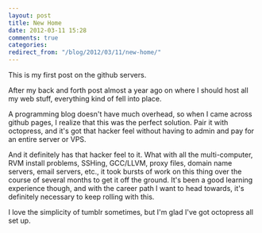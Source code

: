 ```yaml
---
layout: post
title: New Home
date: 2012-03-11 15:28
comments: true
categories: 
redirect_from: "/blog/2012/03/11/new-home/"
---
```


This is my first post on the github servers.

After my back and forth post almost a year ago on where I should host all my web stuff, everything kind of fell into place.

A programming blog doesn't have much overhead, so when I came across github pages, I realize that this was the perfect solution. Pair it with octopress, and it's got that hacker feel without having to admin and pay for an entire server or VPS.

And it definitely has that hacker feel to it. What with all the multi-computer, RVM install problems, SSHing, GCC/LLVM, proxy files, domain name servers, email servers, etc., it took bursts of work on this thing over the course of several months to get it off the ground. It's been a good learning experience though, and with the career path I want to head towards, it's definitely necessary to keep rolling with this.

I love the simplicity of tumblr sometimes, but I'm glad I've got octopress all set up.
